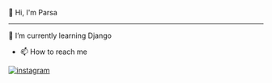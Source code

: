 👋 Hi, I'm Parsa
<hr>
👀 I’m currently learning Django

- 📫 How to reach me

[![instagram](https://img.shields.io/badge/Parsa-000000?style=for-the-badge&logo=Instagram&logoColor=white&link=https://instagram.com/parsa_.r9)](https://instagram.com/parsa_.r9) 
<!---
parsarezaee/parsarezaee is a ✨ special ✨ repository because its `README.md` (this file) appears on your GitHub profile.
You can click the Preview link to take a look at your changes.
--->
